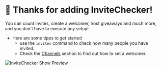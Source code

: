 # 🎉 Thanks for adding InviteChecker!

You can count invites, create a welcomer, host giveaways and much more, and you don't have to execute any setup!


- Here are some tipps to get started
  - use the `invites` command to check how many people you have invited.
  - Check the [Channels](channels.md) section to find out how to set a welcomer.


![InviteChecker Show Preview](/assets/img/invites.png)

